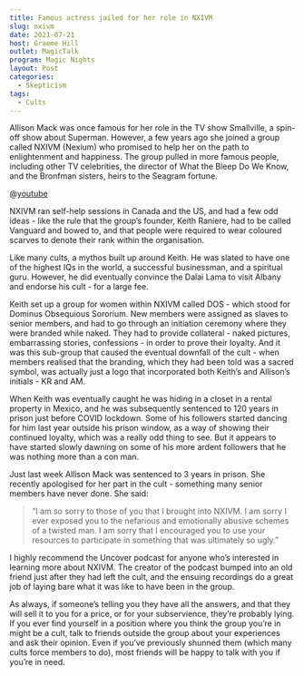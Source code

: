 ```yaml
---
title: Famous actress jailed for her role in NXIVM
slug: nxivm
date: 2021-07-21
host: Graeme Hill
outlet: MagicTalk
program: Magic Nights
layout: Post
categories:
  - Skepticism
tags:
  - Cults
---
```


Allison Mack was once famous for her role in the TV show Smallville, a spin-off show about Superman. However, a few years ago she joined a group called NXIVM (Nexium) who promised to help her on the path to enlightenment and happiness. The group pulled in more famous people, including other TV celebrities, the director of What the Bleep Do We Know, and the Bronfman sisters, heirs to the Seagram fortune.

<!-- more -->

@[youtube](https://youtu.be/eXKJyh_rl0I)

NXIVM ran self-help sessions in Canada and the US, and had a few odd ideas - like the rule that the group’s founder, Keith Raniere, had to be called Vanguard and bowed to, and that people were required to wear coloured scarves to denote their rank within the organisation.

Like many cults, a mythos built up around Keith. He was slated to have one of the highest IQs in the world, a successful businessman, and a spiritual guru. However, he did eventually convince the Dalai Lama to visit Albany and endorse his cult - for a large fee.

Keith set up a group for women within NXIVM called DOS - which stood for Dominus Obsequious Sororium. New members were assigned as slaves to senior members, and had to go through an initiation ceremony where they were branded while naked. They had to provide collateral - naked pictures, embarrassing stories, confessions - in order to prove their loyalty. And it was this sub-group that caused the eventual downfall of the cult - when members realised that the branding, which they had been told was a sacred symbol, was actually just a logo that incorporated both Keith’s and Allison’s initials - KR and AM.

When Keith was eventually caught he was hiding in a closet in a rental property in Mexico, and he was subsequently sentenced to 120 years in prison just before COVID lockdown. Some of his followers started dancing for him last year outside his prison window, as a way of showing their continued loyalty, which was a really odd thing to see. But it appears to have started slowly dawning on some of his more ardent followers that he was nothing more than a con man.

Just last week Allison Mack was sentenced to 3 years in prison. She recently apologised for her part in the cult - something many senior members have never done. She said:

> “I am so sorry to those of you that I brought into NXIVM. I am sorry I ever exposed you to the nefarious and emotionally abusive schemes of a twisted man. I am sorry that I encouraged you to use your resources to participate in something that was ultimately so ugly.”

I highly recommend the Uncover podcast for anyone who’s interested in learning more about NXIVM. The creator of the podcast bumped into an old friend just after they had left the cult, and the ensuing recordings do a great job of laying bare what it was like to have been in the group.

As always, if someone’s telling you they have all the answers, and that they will sell it to you for a price, or for your subservience, they’re probably lying. If you ever find yourself in a position where you think the group you’re in might be a cult, talk to friends outside the group about your experiences and ask their opinion. Even if you’ve previously shunned them (which many cults force members to do), most friends will be happy to talk with you if you’re in need.
